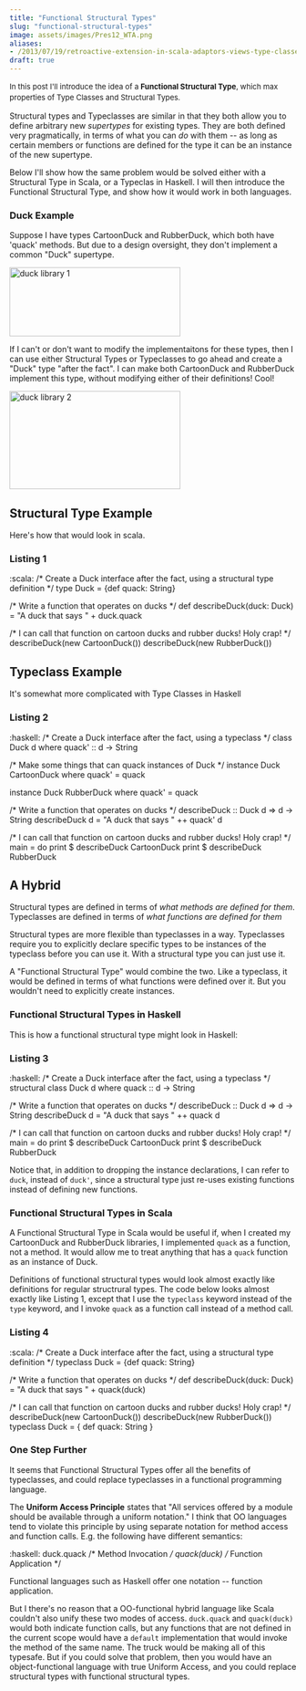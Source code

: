 ```yaml
---
title: "Functional Structural Types"
slug: "functional-structural-types"
image: assets/images/Pres12_WTA.png
aliases:
- /2013/07/19/retroactive-extension-in-scala-adaptors-views-type-classes-and-structural-types/
draft: true
---
```


<span style="font-size: 13px; line-height: 19px;">In this post I'll introduce the idea of a **Functional Structural Type**, which max properties of Type Classes and Structural Types.</span>

Structural types and Typeclasses are similar in that they both allow you to define arbitrary new *supertypes* for existing types. They are both defined very pragmatically, in terms of what you can *do* with them -- as long as certain members or functions are defined for the type it can be an instance of the new supertype.

Below I'll show how the same problem would be solved either with a Structural Type in Scala, or a Typeclas in Haskell. I will then introduce the Functional Structural Type, and show how it would work in both languages.

### Duck Example

Suppose I have types CartoonDuck and RubberDuck, which both have 'quack' methods. But due to a design oversight, they don't implement a common "Duck" supertype.

<a href="http://jonathanwarden.com/wp-content/uploads/2013/07/duck-library-11.png"><img class="alignnone size-medium wp-image-242" alt="duck library 1" src="http://jonathanwarden.com/wp-content/uploads/2013/07/duck-library-11-300x121.png" width="300" height="121"></a>

If I can't or don't want to modify the implementaitons for these types, then I can use either Structural Types or Typeclasses to go ahead and create a "Duck" type "after the fact". I can make both CartoonDuck and RubberDuck implement this type, without modifying either of their definitions! Cool!

<a href="http://jonathanwarden.com/wp-content/uploads/2013/07/duck-library-21.png"><img class="alignnone size-medium wp-image-243" alt="duck library 2" src="http://jonathanwarden.com/wp-content/uploads/2013/07/duck-library-21-300x172.png" width="300" height="172"></a>

## Structural Type Example

Here's how that would look in scala.

### Listing 1

:scala:
/* Create a Duck interface after the fact, using a structural type definition */
type Duck = {def quack: String}

/* Write a function that operates on ducks */
def describeDuck(duck: Duck) = "A duck that says " + duck.quack

/* I can call that function on cartoon ducks and rubber ducks! Holy crap! */
describeDuck(new CartoonDuck())
describeDuck(new RubberDuck())

## Typeclass Example

It's somewhat more complicated with Type Classes in Haskell

### Listing 2

:haskell:
/* Create a Duck interface after the fact, using a typeclass */
class Duck d where
quack' :: d -&gt; String

/* Make some things that can quack instances of Duck */
instance Duck CartoonDuck where
quack' = quack

instance Duck RubberDuck where
quack' = quack

/* Write a function that operates on ducks */
describeDuck :: Duck d =&gt; d -&gt; String
describeDuck d = "A duck that says " ++ quack' d

/* I can call that function on cartoon ducks and rubber ducks! Holy crap! */
main = do
print $ describeDuck CartoonDuck
print $ describeDuck RubberDuck

## A Hybrid

Structural types are defined in terms of *what methods are defined for them*. Typeclasses are defined in terms of *what functions are defined for them*

Structural types are more flexible than typeclasses in a way. Typeclasses require you to explicitly declare specific types to be instances of the typeclass before you can use it.  With a structural type you can just use it.

A "Functional Structural Type" would combine the two. Like a typeclass, it would be defined in terms of what functions were defined over it. But you wouldn't need to explicitly create instances.

### Functional Structural Types in Haskell

This is how a functional structural type might look in Haskell:

### Listing 3

:haskell:
/* Create a Duck interface after the fact, using a typeclass */
structural class Duck d where
quack :: d -&gt; String

/* Write a function that operates on ducks */
describeDuck :: Duck d =&gt; d -&gt; String
describeDuck d = "A duck that says " ++ quack d

/* I can call that function on cartoon ducks and rubber ducks! Holy crap! */
main = do
print $ describeDuck CartoonDuck
print $ describeDuck RubberDuck

Notice that, in addition to dropping the instance declarations, I can refer to  `duck`, instead of `duck'`, since a structural type just re-uses existing functions instead of defining new functions.

### Functional Structural Types in Scala

A Functional Structural Type in Scala would be useful if, when I created my CartoonDuck and RubberDuck libraries, I implemented `quack` as a function, not a method. It would allow me to treat anything that has a `quack` function as an instance of Duck.

Definitions of functional structural types would look almost exactly like definitions for regular structrural types. The code below looks almost exactly like Listing 1, except that I use the `typeclass` keyword instead of the `type` keyword, and I invoke `quack` as a function call instead of a method call.

### Listing 4

:scala:
/* Create a Duck interface after the fact, using a structural type definition */
typeclass Duck = {def quack: String}

/* Write a function that operates on ducks */
def describeDuck(duck: Duck) = "A duck that says " + quack(duck)

/* I can call that function on cartoon ducks and rubber ducks! Holy crap! */
describeDuck(new CartoonDuck())
describeDuck(new RubberDuck())
typeclass Duck = { def quack: String }

### One Step Further

It seems that Functional Structural Types offer all the benefits of typeclasses, and could replace typeclasses in a functional programming language.

The **Uniform Access Principle** states that "All services offered by a module should be available through a uniform notation."  I think that OO languages tend to violate this principle by using separate notation for method access and function calls.  E.g. the following have different semantics:

:haskell:
duck.quack /* Method Invocation */
quack(duck) /* Function Application */

Functional languages such as Haskell offer one notation -- function application.

But I there's no reason that a OO-functional hybrid language like Scala couldn't also unify these two modes of access.  `duck.quack` and `quack(duck)` would both indicate function calls, but any functions that are not defined in the current scope would have a `default` implementation that would invoke the method of the same name.  The truck would be making all of this typesafe.  But if you could solve that problem, then you would have an object-functional language with true Uniform Access, and you could replace structural types with functional structural types.